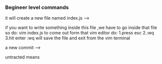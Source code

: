 <!-- ! Important Git commands -->

### Begineer level commands

<!-- * git init: it initializes a new git repository.what is repository? it is a folder managed by git where we can track all the changes we are making in the project -->

<!-- ^ to create a file :touch index.js   --->it will create a new file named index.js -->

<!-- ~ to see hidden folder and file: ls -a  -->

if you want to write something inside this file ,we have to go inside that file so do: vim index.js
to come out form that vim editor do: 1.press esc 2.:wq 3.hit enter
:wq will save the file and exit from the vim terminal

<!-- ! a new version ---->a new commit -->

untracted means
